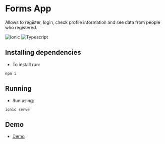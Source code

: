
# Forms App
Allows to register, login, check profile information and see data from people who registered.

![Ionic](https://img.shields.io/badge/Ionic-%233880FF.svg?style=for-the-badge&logo=Ionic&logoColor=white)
![Typescript](https://img.shields.io/badge/TypeScript-007ACC?style=for-the-badge&logo=typescript&logoColor=white)

## Installing dependencies
- To install run:
```pwsh
npm i
```

## Running
- Run using:
```pwsh
ionic serve
```

## Demo
- [Demo](forms-app-psi.vercel.app/)
